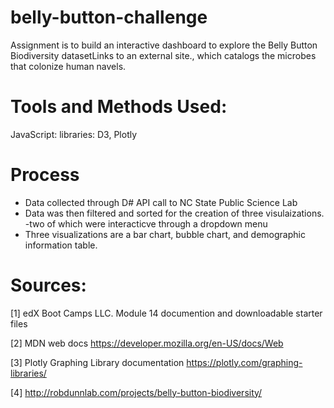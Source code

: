 # belly-button-challenge

Assignment is to build an interactive dashboard to explore the Belly Button Biodiversity datasetLinks to an external site., which catalogs the microbes that colonize human navels.

# Tools and Methods Used:
JavaScript: libraries: D3, Plotly

# Process
* Data collected through D# API call to NC State Public Science Lab
* Data was then filtered and sorted for the creation of three visulaizations.
  -two of which were interacticve through a dropdown menu
* Three visualizations are a bar chart, bubble chart, and demographic information table.

# Sources:
[1] edX Boot Camps LLC. Module 14 documention and downloadable starter files

[2] MDN web docs https://developer.mozilla.org/en-US/docs/Web

[3] Plotly Graphing Library documentation https://plotly.com/graphing-libraries/

[4] http://robdunnlab.com/projects/belly-button-biodiversity/
